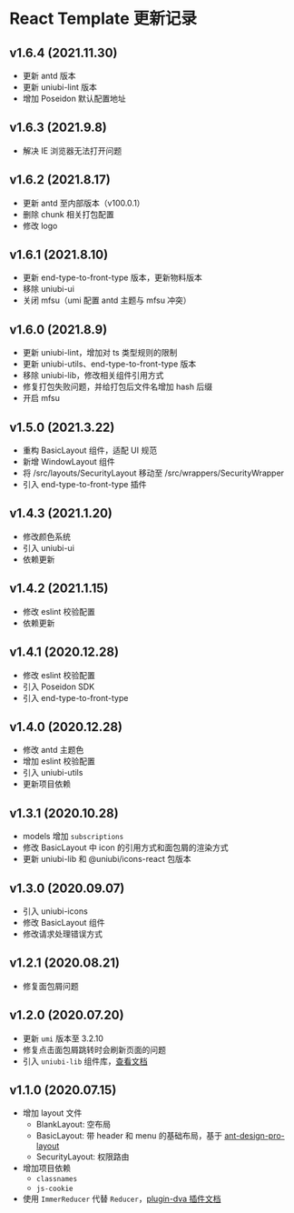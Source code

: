 # React Template 更新记录

## v1.6.4 (2021.11.30)

- 更新 antd 版本
- 更新 uniubi-lint 版本
- 增加 Poseidon 默认配置地址

## v1.6.3 (2021.9.8)

- 解决 IE 浏览器无法打开问题

## v1.6.2 (2021.8.17)

- 更新 antd 至内部版本（v100.0.1）
- 删除 chunk 相关打包配置
- 修改 logo

## v1.6.1 (2021.8.10)

- 更新 end-type-to-front-type 版本，更新物料版本
- 移除 uniubi-ui
- 关闭 mfsu（umi 配置 antd 主题与 mfsu 冲突）

## v1.6.0 (2021.8.9)

- 更新 uniubi-lint，增加对 ts 类型规则的限制
- 更新 uniubi-utils、end-type-to-front-type 版本
- 移除 uniubi-lib，修改相关组件引用方式
- 修复打包失败问题，并给打包后文件名增加 hash 后缀
- 开启 mfsu

## v1.5.0 (2021.3.22)

- 重构 BasicLayout 组件，适配 UI 规范
- 新增 WindowLayout 组件
- 将 /src/layouts/SecurityLayout 移动至 /src/wrappers/SecurityWrapper
- 引入 end-type-to-front-type 插件

## v1.4.3 (2021.1.20)

- 修改颜色系统
- 引入 uniubi-ui
- 依赖更新

## v1.4.2 (2021.1.15)

- 修改 eslint 校验配置
- 依赖更新

## v1.4.1 (2020.12.28)

- 修改 eslint 校验配置
- 引入 Poseidon SDK
- 引入 end-type-to-front-type

## v1.4.0 (2020.12.28)

- 修改 antd 主题色
- 增加 eslint 校验配置
- 引入 uniubi-utils
- 更新项目依赖

## v1.3.1 (2020.10.28)

- models 增加 `subscriptions`
- 修改 BasicLayout 中 icon 的引用方式和面包屑的渲染方式
- 更新 uniubi-lib 和 @uniubi/icons-react 包版本

## v1.3.0 (2020.09.07)

- 引入 uniubi-icons
- 修改 BasicLayout 组件
- 修改请求处理错误方式

## v1.2.1 (2020.08.21)

- 修复面包屑问题

## v1.2.0 (2020.07.20)

- 更新 `umi` 版本至 3.2.10
- 修复点击面包屑跳转时会刷新页面的问题
- 引入 `uniubi-lib` 组件库，[查看文档](http://fe.uniubi.com:8000)

## v1.1.0 (2020.07.15)

- 增加 layout 文件
  - BlankLayout: 空布局
  - BasicLayout: 带 header 和 menu 的基础布局，基于 [ant-design-pro-layout](https://prolayout.ant.design/getting-started)
  - SecurityLayout: 权限路由
- 增加项目依赖
  - `classnames`
  - `js-cookie`
- 使用 `ImmerReducer` 代替 `Reducer`，[plugin-dva 插件文档](https://umijs.org/plugins/plugin-dva)
